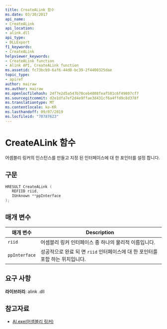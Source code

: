 ```yaml
---
title: CreateALink 함수
ms.date: 03/30/2017
api_name:
- CreateALink
api_location:
- alink.dll
api_type:
- DLLExport
f1_keywords:
- CreateALink
helpviewer_keywords:
- CreateALink function
- Alink API, CreateALink function
ms.assetid: fc73bcb9-6af6-44d8-bc39-2f4400325dae
topic_type:
- apiref
author: mairaw
ms.author: mairaw
ms.openlocfilehash: 24f7e2d5a547b78ceb4808feaf581c6f49807cf7
ms.sourcegitcommit: d2e1dfa7ef2d4e9ffae3d431cf6a4ffd9c8d378f
ms.translationtype: MT
ms.contentlocale: ko-KR
ms.lasthandoff: 09/07/2019
ms.locfileid: "70787623"
---
```

# <a name="createalink-function"></a>CreateALink 함수
어셈블리 링커의 인스턴스를 만들고 지정 된 인터페이스에 대 한 포인터를 설정 합니다.  
  
## <a name="syntax"></a>구문  
  
```cpp  
HRESULT CreateALink (  
   REFIID riid,  
   IUnknown **ppInterface  
);  
```  
  
## <a name="parameters"></a>매개 변수  
  
|매개 변수|Description|  
|---------------|-----------------|  
|`riid`|어셈블리 링커 인터페이스 중 하나의 물리적 이름입니다.|  
|`ppInterface`|성공적으로 완료 되 면 `riid` 인터페이스에 대 한 포인터를 포함 하는 위치입니다.|  
  
## <a name="requirements"></a>요구 사항  
 **라이브러리**: alink .dll  
  
## <a name="see-also"></a>참고자료

- [Al.exe(어셈블리 링커)](../../tools/al-exe-assembly-linker.md)
